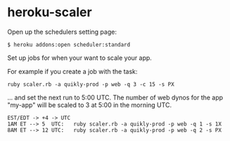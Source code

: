 heroku-scaler
=============

Open up the schedulers setting page:

    $ heroku addons:open scheduler:standard

Set up jobs for when your want to scale your app.

For example if you create a job with the task:

    ruby scaler.rb -a quikly-prod -p web -q 3 -c 15 -s PX

... and set the next run to 5:00 UTC. The number of web dynos for the app "my-app" will be scaled to 3 at 5:00 in the morning UTC.

```
EST/EDT -> +4 -> UTC
1AM ET --> 5  UTC:   ruby scaler.rb -a quikly-prod -p web -q 1 -s 1X
8AM ET --> 12 UTC:   ruby scaler.rb -a quikly-prod -p web -q 2 -s PX
```


